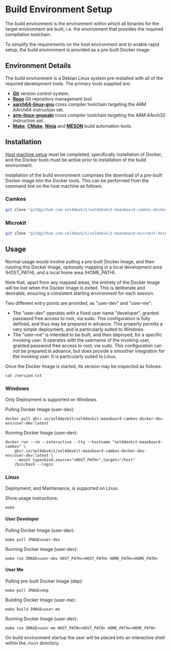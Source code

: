 # Build Environment Setup

The build environment is the environment within which all binaries for the target environment are built; i.e. the environment that provides the required compilation toolchain.

To simplify the requirements on the host environment and to enable rapid setup, the build environment is provided as a pre-built Docker image.

## Environment Details

The build environment is a Debian Linux system pre-installed with all of the required development tools. The primary tools supplied are:

- [__Git__](https://git-scm.com) version control system.
- [__Repo__](https://gerrit.googlesource.com/git-repo/+/refs/heads/master/README.md) Git repository management tool.
- [__aarch64-linux-gnu__](https://gcc.gnu.org) cross compiler toolchain targeting the ARM AArch64 instruction set.
- [__arm-linux-gnueabi__](https://gcc.gnu.org) cross compiler toolchain targeting the ARM AArch32 instruction set.
- [__Make__](https://www.gnu.org/software/make/), [__CMake__](https://cmake.org), [__Ninja__](https://ninja-build.org) and [__MESON__](https://mesonbuild.com/) build automation tools.

## Installation

[Host machine setup](host_setup.md) must be completed, specifically installation of Docker, and the Docker tools must be active prior to installation of the build environment.

Installation of the build environment comprises the download of a pre-built Docker image into the Docker tools. This can be performed from the command line on the host machine as follows:

### Camkes 

```bash
git clone "git@github.com:sel4devkit/sel4devkit-maaxboard-camkes-docker-dev-env.git"
```

### Microkit 

```bash
git clone "git@github.com:sel4devkit/sel4devkit-maaxboard-microkit-docker-dev-env.git"
```

## Usage

Normal usage would involve pulling a pre-built Docker Image, and then running
this Docker Image, optionally mapping in a local development area (HOST_PATH),
and a local home area (HOME_PATH).

Note that, apart from any mapped areas, the entirety of the Docker Image will
be lost when the Docker Image is exited. This is deliberate and desirable,
ensuring a consistent starting environment for each session.

Two different entry points are provided, as "user-dev" and "user-me":
* The "user-dev" operates with a fixed user name "developer", granted password
  free access to root, via sudo. This configuration is fully defined, and thus
may be prepared in advance. This property permits a very simple deployment,
and is particularly suited to Windows.
* The "user-me" is intended to be built, and then deployed, for a specific
  invoking user. It operates with the username of the invoking user, granted
password free access to root, via sudo. This configuration can not be prepared
in advance, but does provide a smoother integration for the invoking user. It
is particularly suited to Linux.

Once the Docker Image is started, its version may be inspected as follows:
```
cat /version.txt
```

### Windows

Only Deployment is supported on Windows.

Pulling Docker Image (user-dev):
```
docker pull ghcr.io/sel4devkit/sel4devkit-maaxboard-camkes-docker-dev-env/user-dev:latest
```

Running Docker Image (user-dev):
```
docker run --rm --interactive --tty --hostname "sel4devkit-maaxboard-camkes" \
    ghcr.io/sel4devkit/sel4devkit-maaxboard-camkes-docker-dev-env/user-dev:latest \
    --mount type=bind,source="<HOST_PATH>",target="/host"
    /bin/bash --login
```

### Linux

Deployment, and Maintenance, is supported on Linux.

Show usage instructions:
```
make
```

#### User Developer

Pulling Docker Image (user-dev):
```
make pull IMAGE=user-dev
```

Running Docker Image (user-dev):
```
make run IMAGE=user-dev HOST_PATH=<HOST_PATH> HOME_PATH=<HOME_PATH>
```

#### User Me

Pulling pre-built Docker Image (dep):
```
make pull IMAGE=dep
```

Building Docker Image (user-me):
```
make build IMAGE=user-me
```

Running Docker Image (user-dev):
```
make run IMAGE=user-me HOST_PATH=<HOST_PATH> HOME_PATH=<HOME_PATH>
```

On build environment startup the user will be placed into an interactive shell within the `/host` directory.
